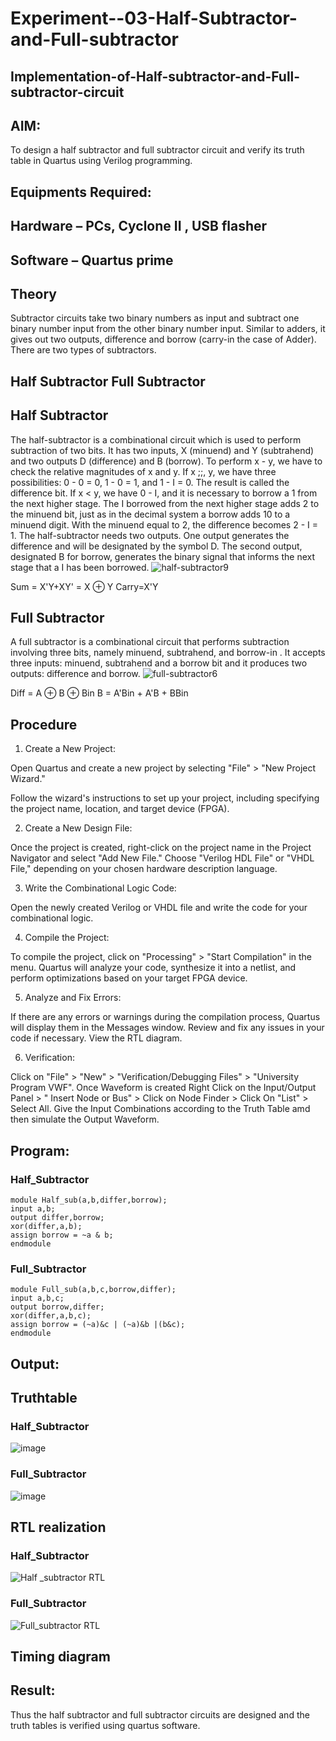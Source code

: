 # Experiment--03-Half-Subtractor-and-Full-subtractor
## Implementation-of-Half-subtractor-and-Full-subtractor-circuit
## AIM:
To design a half subtractor and full subtractor circuit and verify its truth table in Quartus using Verilog programming.

## Equipments Required:
## Hardware – PCs, Cyclone II , USB flasher
## Software – Quartus prime
## Theory
Subtractor circuits take two binary numbers as input and subtract one binary number input from the other binary number input. Similar to adders, it gives out two outputs, difference and borrow (carry-in the case of Adder). There are two types of subtractors.

## Half Subtractor Full Subtractor
## Half Subtractor
The half-subtractor is a combinational circuit which is used to perform subtraction of two bits. It has two inputs, X (minuend) and Y (subtrahend) and two outputs D (difference) and B (borrow). To perform x - y, we have to check the relative magnitudes of x and y. If x ;;, y, we have three possibilities: 0 - 0 = 0, 1 - 0 = 1, and 1 - I = 0. The result is called the difference bit. If x < y, we have 0 - I, and it is necessary to borrow a 1 from the next higher stage. The I borrowed from the next higher stage adds 2 to the minuend bit, just as in the decimal system a borrow adds 10 to a minuend digit. With the minuend equal to 2, the difference becomes 2 - I = 1. The half-subtractor needs two outputs. One output generates the difference and will be designated by the symbol D. The second output, designated B for borrow, generates the binary signal that informs the next stage that a I has been borrowed.
![half-subtractor9](https://user-images.githubusercontent.com/36288975/166112538-58c3bc7c-ee5d-4e6a-ac8d-8e8328efe27a.png)


Sum = X'Y+XY' = X ⊕ Y
Carry=X'Y

## Full Subtractor
A full subtractor is a combinational circuit that performs subtraction involving three bits, namely minuend, subtrahend, and borrow-in . It accepts three inputs: minuend, subtrahend and a borrow bit and it produces two outputs: difference and borrow. 
![full-subtractor6](https://user-images.githubusercontent.com/36288975/166112541-24c68359-3de8-4674-ae22-8272ffc385ed.png)


Diff = A ⊕ B ⊕ Bin B = A'Bin + A'B + BBin

## Procedure
1.	Create a New Project:

Open Quartus and create a new project by selecting "File" > "New Project Wizard."
 
Follow the wizard's instructions to set up your project, including specifying the project name, location, and target device (FPGA).



2.	Create a New Design File:

Once the project is created, right-click on the project name in the Project Navigator and select "Add New File."
Choose "Verilog HDL File" or "VHDL File," depending on your chosen hardware description
language.



3.	Write the Combinational Logic Code:


Open the newly created Verilog or VHDL file and write the code for your combinational logic.



4.	Compile the Project:

To compile the project, click on "Processing" > "Start Compilation" in the menu.
Quartus will analyze your code, synthesize it into a netlist, and perform optimizations based on your target FPGA device.



5.	Analyze and Fix Errors:


If there are any errors or warnings during the compilation process, Quartus will display them in the Messages window.
Review and fix any issues in your code if necessary. View the RTL diagram.



6.	Verification:

Click on "File" > "New" > "Verification/Debugging Files" > "University Program VWF".
Once Waveform is created Right Click on the Input/Output Panel > " Insert Node or Bus" > Click on Node Finder > Click On "List" > Select All.
Give the Input Combinations according to the Truth Table amd then simulate the
Output Waveform.




## Program:
### Half_Subtractor
````
module Half_sub(a,b,differ,borrow);
input a,b;
output differ,borrow;
xor(differ,a,b);
assign borrow = ~a & b;
endmodule 
````
### Full_Subtractor
````
module Full_sub(a,b,c,borrow,differ);
input a,b,c;
output borrow,differ;
xor(differ,a,b,c);
assign borrow = (~a)&c | (~a)&b |(b&c);
endmodule 
````
## Output:

## Truthtable

### Half_Subtractor
![image](https://github.com/VISHWARAJ-G/Experiment--03-Half-Subtractor-and-Full-subtractor/assets/140417431/b1839474-26a9-471e-9545-ceeb88e83b9e)
### Full_Subtractor
![image](https://github.com/VISHWARAJ-G/Experiment--03-Half-Subtractor-and-Full-subtractor/assets/140417431/29e141df-d3ce-4c1e-b870-56f8ab66d75f)


##  RTL realization
### Half_Subtractor
![Half _subtractor RTL](https://github.com/VISHWARAJ-G/Experiment--03-Half-Subtractor-and-Full-subtractor/assets/140417431/c9d89939-28b7-46a7-84ca-90191b7bc980)

### Full_Subtractor
![Full_subtractor RTL](https://github.com/VISHWARAJ-G/Experiment--03-Half-Subtractor-and-Full-subtractor/assets/140417431/2e6d38c3-e745-4036-9f8b-57af8b0bc5ed)

## Timing diagram 

## Result:
Thus the half subtractor and full subtractor circuits are designed and the truth tables is verified using quartus software.
